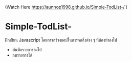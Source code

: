 (Watch Here https://aunnop1998.github.io/Simple-TodList-/ )

# Simple-TodList-
ฝึกเขียน Javascript โดยการสร้างแอปในการจดสิ่งต่าง ๆ ที่ต้องทำลงไป
  - บันทึกรายการลงไป
  - ลบรายการได้


